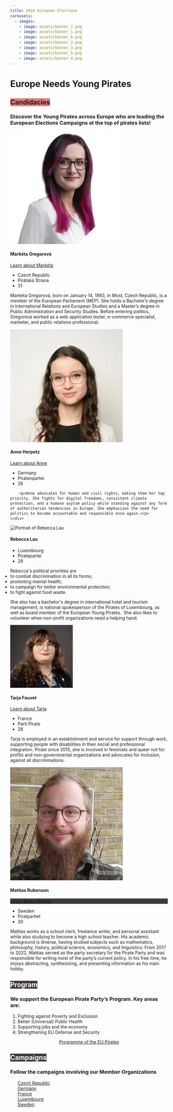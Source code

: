 ```yaml
---
title: 2024 European Elections
carousels:
  - images:
    - image: assets/banner_7.png
    - image: assets/banner_1.png
    - image: assets/banner_6.png
    - image: assets/banner_2.png
    - image: assets/banner_3.png
    - image: assets/banner_5.png
    - image: assets/banner_4.png
---
```


<h1 id="europe-needs-young-pirates">Europe Needs Young Pirates</h1>

<h2><span class="color_box" style="background: #E77878">Candidacies</span></h2>

<h3>Discover the Young Pirates across Europe who are leading the European Elections Campaigns at the top of pirates lists!</h3>

<row class="candidate-profile">
    <img alt="Portrait of Markéta Gregorová" src="assets/marketka.webp"/>
    <div>
        <row>
            <h4>Markéta Gregorová</h4>
            <div class="more_button"><a href="https://eurovolby.pirati.cz/kandidati/marketa-gregorova/">Learn about Markéta</a></div>
        </row>
        <ul>
              <li>Czech Republic</li>
              <li>Pirátská Strana</li>
              <li>31</li>
        </ul>
        <p>Markéta Gregorová, born on January 14, 1993, in Most, Czech Republic, is a member of the European Parliament (MEP). She holds a Bachelor’s degree in International Relations and European Studies and a Master’s degree in Public Administration and Security Studies. Before entering politics, Gregorová worked as a web application tester, e-commerce specialist, marketer, and public relations professional.</p>
    </div>
</row>

<row class="candidate-profile">
    <img alt="Portrait of Anne Herpetz" src="assets/anne.webp"/>
    <div>
        <row>
            <h4>Anne Herpetz</h4>
            <div class="more_button"><a href="https://europa2024.piratenpartei.de/kandidaten/anne-herpertz/" >Learn about Anne</a></div>
        </row>
        <ul >
              <li>Germany</li>
              <li>Piratenpartei</li>
              <li>26</li>
        </ul>
        
        <p>Anne advocates for human and civil rights, making them her top priority. She fights for digital freedoms, consistent climate protection, and a humane asylum policy while standing against any form of authoritarian tendencies in Europe. She emphasizes the need for politics to become accountable and responsible once again.</p>
    </div>
</row>

<row class="candidate-profile">
    <img alt="Portrait of Rebecca Lau" src="assets/becky.avif"/>
    <div>
        <row>
            <h4>Rebecca Lau</h4>
        </row>
        <ul>
              <li>Luxembourg</li>
              <li>Piratepartei</li>
              <li>29</li>
        </ul>
Rebecca's political priorities are
<ul style="display:unset;list-style:unset">
<li>to combat discrimination in all its forms;</li>
<li>promoting mental health;</li>
<li>to campaign for better environmental protection;</li>
<li>to fight against food waste.  </li>
</ul>
<p>She also has a bachelor's degree in international hotel and tourism management, is national spokesperson of the Pirates of Luxembourg, as well as board member of the European Young Pirates.  She also likes to volunteer when non-profit organizations need a helping hand.</p>
        <p></p>
    </div>
</row>

<row class="candidate-profile">
    <img alt="Portrait of Tarja Fauvet" src="assets/tarja.webp"/>
    <div>
        <row>
        <h4>Tarja Fauvet </h4> 
        <div class="more_button"><a href="https://europeennes.partipirate.org/candidats.html">Learn about Tarja</a></div>
        </row>
        <ul>
              <li>France</li>
              <li>Parti Pirate</li>
              <li>28</li>
        </ul>
        <p>Tarja is employed in an establishment and service for support through work, supporting people with disabilities in their social and professional integration.
        Pirate since 2015, she is involved in feminists and queer not for profits and non-governmental organizations and advocates for inclusion, against all discriminations.</p>
    </div>
</row>

<row class="candidate-profile">
    <img alt="Portrait of Mattias Rubenson" src="assets/mattias.webp"/>
    <div>
        <row>
            <h4>Mattias Rubenson</h4> 
            <div class="more_button" style="background: #3F3939"><a href="https://piratpartiet.se/kandidater-till-eu-valet-2024/">Learn about Mattias</a></div>
        </row>
    <ul>
        <li>Sweden</li>
        <li>Piratpartiet</li>
        <li>30</li>
    </ul>
    <p>Mattias works as a school clerk, freelance writer, and personal assistant while also studying to become a high school teacher. His academic background is diverse, having studied subjects such as mathematics, philosophy, history, political science, economics, and linguistics. From 2017 to 2022, Mattias served as the party secretary for the Pirate Party and was responsible for writing most of the party’s current policy. In his free time, he enjoys abstracting, synthesizing, and presenting information as his main hobby.</p>
    </div>
</row>

<h2><span class="color_box" style="background: #3F3939;color:#fff">Program</span></h2>

<h3 id="we-support-the-european-pirate-partys-program-key-areas-are-">We support the European Pirate Party’s Program. Key areas are:</h3>

<ol class="horizontal_list">
  <li><div>Fighting against Poverty and Exclusion</div></li>
  <li><div>Better (Universal) Public Health      </div></li>
  <li><div>Supporting jobs and the economy       </div></li>
  <li><div>Strengthening EU Defense and Security </div></li>
</ol>

<p style="text-align:center"><a href="https://european-pirateparty.eu/programme/" class="more_button">Programme of the EU Pirates</a></p>

<h2><span class="color_box" style="background: #3F3939;color:#fff">Campaigns</span></h2>
<h3 id="follow-the-campaigns-involving-our-member-organizations">Follow the campaigns involving our Member Organizations</h3>

<ul class="horizontal_list" style="list-style:none">
    <li><div><a href="https://eurovolby.pirati.cz/">Czech Republic</a>              </div></li>
    <li><div><a href="https://europa2024.piratenpartei.de/">Germany</a>             </div></li>
    <li><div><a href="https://europeennes.partipirate.org/index.html">France</a>    </div></li>
    <li><div><a href="https://piraten.lu/eu2024/">Luxembourg</a>                    </div></li>
    <li><div><a href="https://piratpartiet.se/valmanifest-eu-valet-2024/">Sweden</a></div></li>
</ul>
